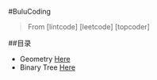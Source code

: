 #BuluCoding

> From [lintcode] [leetcode] [topcoder]

##目录

* Geometry [Here](https://github.com/zzzvvvxxxd/BuluCoding/blob/master/Geometry/index.md)
* Binary Tree [Here](https://github.com/zzzvvvxxxd/BuluCoding/blob/master/BinaryTree/index.md)